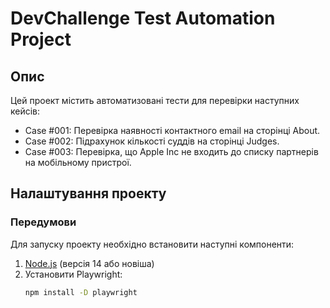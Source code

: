# DevChallenge Test Automation Project

## Опис

Цей проект містить автоматизовані тести для перевірки наступних кейсів:
- Case #001: Перевірка наявності контактного email на сторінці About.
- Case #002: Підрахунок кількості суддів на сторінці Judges.
- Case #003: Перевірка, що Apple Inc не входить до списку партнерів на мобільному пристрої.

## Налаштування проекту

### Передумови

Для запуску проекту необхідно встановити наступні компоненти:
1. [Node.js](https://nodejs.org/) (версія 14 або новіша)
2. Установити Playwright:
   ```bash
   npm install -D playwright
